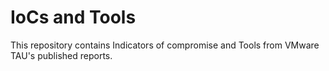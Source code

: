 # IoCs and Tools
This repository contains Indicators of compromise and Tools from VMware TAU's published reports.
